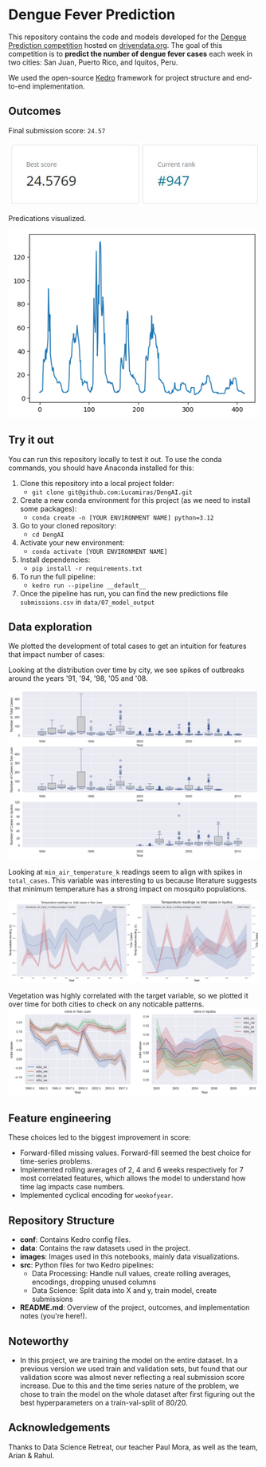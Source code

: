 # Dengue Fever Prediction

This repository contains the code and models developed for the [Dengue Prediction competition](https://www.drivendata.org/competitions/44/dengai-predicting-disease-spread/page/80/) hosted on [drivendata.org](https://www.drivendata.org). The goal of this competition is to **predict the number of dengue fever cases** each week in two cities: San Juan, Puerto Rico, and Iquitos, Peru.

We used the open-source [Kedro](https://kedro.org/) framework for project structure and end-to-end implementation.

## Outcomes

Final submission score: ``24.57``

![Screenshot of our best score](images/best_score.jpg)

Predications visualized.

![Predictions](images/preds.png)

## Try it out
You can run this repository locally to test it out. To use the conda commands, you should have Anaconda installed for this:
1. Clone this repository into a local project folder: 
    - ``git clone git@github.com:Lucamiras/DengAI.git``
2. Create a new conda environment for this project (as we need to install some packages):
    - ``conda create -n [YOUR ENVIRONMENT NAME] python=3.12``
3. Go to your cloned repository:
    - ``cd DengAI``
4. Activate your new environment:
    - ``conda activate [YOUR ENVIRONMENT NAME]``
5. Install dependencies:
    - ``pip install -r requirements.txt``
6. To run the full pipeline:
    - ``kedro run --pipeline __default__``
7. Once the pipeline has run, you can find the new predictions file ``submissions.csv`` in ``data/07_model_output``

## Data exploration
We plotted the development of total cases to get an intuition for features that impact number of cases:

Looking at the distribution over time by city, we see spikes of outbreaks around the years '91, '94, '98, '05 and '08.

![Graph of total cases](images/box_total_by_city.png)

Looking at ``min_air_temperature_k`` readings seem to align with spikes in ``total_cases``. This variable was interesting to us because literature suggests that minimum temperature has a strong impact on mosquito populations.

![Graph of total cases and temperature](images/line_min_air_temp.png)

Vegetation was highly correlated with the target variable, so we plotted it over time for both cities to check on any noticable patterns.
![Graph of ndvis ](images/nvids.png)

## Feature engineering
These choices led to the biggest improvement in score:
- Forward-filled missing values. Forward-fill seemed the best choice for time-series problems.
- Implemented rolling averages of 2, 4 and 6 weeks respectively for 7 most correlated features, which allows the model to understand how time lag impacts case numbers.
- Implemented cyclical encoding for ``weekofyear``.

## Repository Structure
- **conf**: Contains Kedro config files.
- **data**: Contains the raw datasets used in the project.
- **images**: Images used in this notebooks, mainly data visualizations.
- **src**: Python files for two Kedro pipelines:
    - Data Processing: Handle null values, create rolling averages, encodings, dropping unused columns
    - Data Science: Split data into X and y, train model, create submissions
- **README.md**: Overview of the project, outcomes, and implementation notes (you're here!).

## Noteworthy
- In this project, we are training the model on the entire dataset. In a previous version we used train and validation sets, but found that our validation score was almost never reflecting a real submission score increase. Due to this and the time series nature of the problem, we chose to train the model on the whole dataset after first figuring out the best hyperparameters on a train-val-split of 80/20.

## Acknowledgements
Thanks to Data Science Retreat, our teacher Paul Mora, as well as the team, Arian & Rahul.